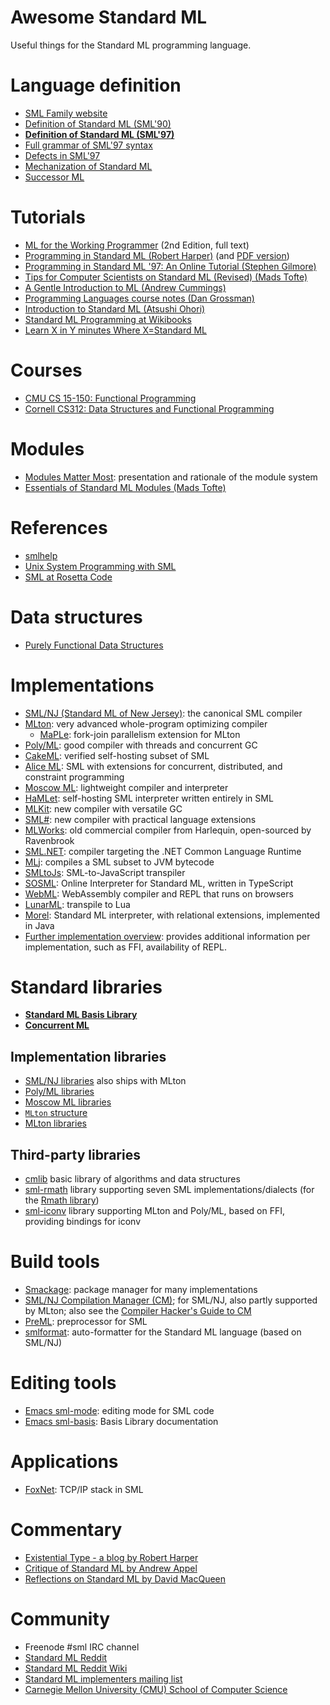# Awesome Standard ML

Useful things for the Standard ML programming language.

# Language definition

- [SML Family website](http://sml-family.org/)
- [Definition of Standard ML (SML'90)](http://sml-family.org/sml90-defn.pdf)
- **[Definition of Standard ML (SML'97)](http://sml-family.org/sml97-defn.pdf)**
- [Full grammar of SML'97 syntax](https://people.mpi-sws.org/~rossberg/sml.html)
- [Defects in SML'97](https://people.mpi-sws.org/~rossberg/hamlet/defects.pdf)
- [Mechanization of Standard ML](https://github.com/SMLFamily/The-Mechanization-of-Standard-ML)
- [Successor ML](https://github.com/SMLFamily/Successor-ML)

# Tutorials

- [ML for the Working Programmer](https://www.cl.cam.ac.uk/~lp15/MLbook/pub-details.html) (2nd Edition, full text)
- [Programming in Standard ML (Robert Harper)](https://www.cs.cmu.edu/~rwh/introsml/) (and [PDF version](https://www.cs.cmu.edu/~rwh/isml/book.pdf))
- [Programming in Standard ML '97: An Online Tutorial (Stephen Gilmore)](http://www.dcs.ed.ac.uk/home/stg/NOTES/)
- [Tips for Computer Scientists on Standard ML (Revised) (Mads Tofte)](https://web.archive.org/web/20130310061500/http://www.itu.dk/people/tofte/publ/tips.pdf)
- [A Gentle Introduction to ML (Andrew Cummings)](https://web.archive.org/web/20100209123129/http://www.dcs.napier.ac.uk/course-notes/sml/manual.html)
- [Programming Languages course notes (Dan Grossman)](https://courses.cs.washington.edu/courses/cse341/19sp/#lectures)
- [Introduction to Standard ML (Atsushi Ohori)](https://www.pllab.riec.tohoku.ac.jp/smlsharp/smlIntroSlides.pdf)
- [Standard ML Programming at Wikibooks](https://en.wikibooks.org/wiki/Standard_ML_Programming)
- [Learn X in Y minutes Where X=Standard ML](https://learnxinyminutes.com/docs/standard-ml/)

# Courses

- [CMU CS 15-150: Functional Programming](https://www.cs.cmu.edu/~15150/)
- [Cornell CS312: Data Structures and Functional Programming](https://www.cs.cornell.edu/courses/cs312/)

# Modules

- [Modules Matter Most](http://macqueenfest.cs.uchicago.edu/slides/harper.pdf): presentation and rationale of the module system
- [Essentials of Standard ML Modules (Mads Tofte)](https://citeseerx.ist.psu.edu/viewdoc/summary?doi=10.1.1.165.95&rank=1)

# References

- [smlhelp](https://smlhelp.github.io/)
- [Unix System Programming with SML](http://mlton.org/References.attachments/Shipman02.pdf)
- [SML at Rosetta Code](https://rosettacode.org/wiki/Category:Standard_ML)

# Data structures

- [Purely Functional Data Structures](https://www.cs.cmu.edu/~rwh/theses/okasaki.pdf)

# Implementations

- [SML/NJ (Standard ML of New Jersey)](http://www.smlnj.org/): the canonical SML compiler
- [MLton](http://mlton.org/): very advanced whole-program optimizing compiler
  - [MaPLe](https://github.com/MPLLang): fork-join parallelism extension for MLton
- [Poly/ML](https://polyml.org): good compiler with threads and concurrent GC
- [CakeML](https://cakeml.org/): verified self-hosting subset of SML
- [Alice ML](https://www.ps.uni-saarland.de/alice/): SML with extensions for concurrent, distributed, and constraint programming
- [Moscow ML](https://mosml.org/): lightweight compiler and interpreter
- [HaMLet](https://people.mpi-sws.org/~rossberg/hamlet/): self-hosting SML interpreter written entirely in SML
- [MLKit](https://elsman.com/mlkit/): new compiler with versatile GC
- [SML#](https://www.pllab.riec.tohoku.ac.jp/smlsharp/): new compiler with practical language extensions
- [MLWorks](https://github.com/Ravenbrook/mlworks): old commercial compiler from Harlequin, open-sourced by Ravenbrook
- [SML.NET](https://www.cl.cam.ac.uk/research/tsg/SMLNET/): compiler targeting the .NET Common Language Runtime
- [MLj](http://www.dcs.ed.ac.uk/home/mlj/): compiles a SML subset to JVM bytecode
- [SMLtoJs](https://github.com/melsman/mlkit/blob/master/README_SMLTOJS.md): SML-to-JavaScript transpiler
- [SOSML](https://github.com/SOSML/SOSML): Online Interpreter for Standard ML, written in TypeScript
- [WebML](https://github.com/KeenS/webml): WebAssembly compiler and REPL that runs on browsers
- [LunarML](https://github.com/minoki/LunarML): transpile to Lua
- [Morel](https://github.com/julianhyde/morel): Standard ML interpreter, with relational extensions, implemented in Java
- [Further implementation overview](http://www.macs.hw.ac.uk/ultra/skalpel/html/sml.html): provides
  additional information per implementation, such as FFI, availability of REPL.

# Standard libraries

- **[Standard ML Basis Library](http://sml-family.org/Basis/)**
- **[Concurrent ML](http://cml.cs.uchicago.edu)**

## Implementation libraries

- [SML/NJ libraries](https://www.smlnj.org/doc/smlnj-lib/) also ships with MLton
- [Poly/ML libraries](https://polyml.org/Doc.html)
- [Moscow ML libraries](https://mosml.org/mosmllib/)
- [`MLton` structure](http://www.mlton.org/MLtonStructure)
- [MLton libraries](http://mlton.org/Libraries)

## Third-party libraries

- [cmlib](https://github.com/standardml/cmlib) basic library of algorithms and data structures
- [sml-rmath](https://github.com/mclements/sml-rmath) library supporting seven SML
  implementations/dialects (for the [Rmath library](https://packages.debian.org/sid/r-mathlib))
- [sml-iconv](https://github.com/kni/sml-iconv) library supporting MLton and Poly/ML, based on FFI,
  providing bindings for iconv

# Build tools

- [Smackage](https://github.com/standardml/smackage): package manager for many implementations
- [SML/NJ Compilation Manager (CM)](https://smlnj.org/doc/CM/);
  for SML/NJ, also partly supported by MLton;
  also see the [Compiler Hacker's Guide to CM](https://github.com/sml-nj/smlnj/tree/master/sml/system)
- [PreML](https://github.com/br0ns/PreML): preprocessor for SML
- [smlformat](https://github.com/jluningp/smlformat): auto-formatter for the Standard ML language
  (based on SML/NJ)

# Editing tools

- [Emacs sml-mode](http://www.iro.umontreal.ca/~monnier/elisp/): editing mode for SML code
- [Emacs sml-basis](https://melpa.org/#/sml-basis): Basis Library documentation

# Applications

- [FoxNet](https://www.cs.cmu.edu/~fox/foxnet.html): TCP/IP stack in SML

# Commentary

- [Existential Type - a blog by Robert Harper](https://existentialtype.wordpress.com/)
- [Critique of Standard ML by Andrew Appel](http://sml-family.org/papers/Appel-critique-SML.pdf)
- [Reflections on Standard ML by David MacQueen](http://sml-family.org/papers/MacQueen-reflections.pdf)

# Community

- Freenode #sml IRC channel
- [Standard ML Reddit](https://www.reddit.com/r/sml/)
- [Standard ML Reddit Wiki](https://www.reddit.com/r/sml/wiki/index)
- [Standard ML implementers mailing list](https://sourceforge.net/p/sml/mailman/sml-implementers/)
- [Carnegie Mellon University (CMU) School of Computer Science](https://www.cs.cmu.edu)
